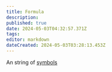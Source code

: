 ```yaml
---
title: Formula
description: 
published: true
date: 2024-05-03T04:32:57.371Z
tags: 
editor: markdown
dateCreated: 2024-05-03T03:28:13.453Z
---
```


An string of [symbols](/logic/symbol)
